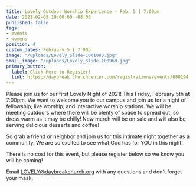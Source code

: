 ```yaml
---
title: Lovely Outdoor Worship Experience - Feb. 5 | 7:00pm
date: 2021-02-05 19:00:00 -08:00
published: false
tags:
- events
- womens
position: 4
custom_dates: February 5 | 7:00p
image: "/uploads/Lovely_Slide-1001080.jpg"
small_image: "/uploads/Lovely_Slide-100960.jpg"
primary_button:
  label: Click Here to Register!
  link: https://daybreak.churchcenter.com/registrations/events/680194
---
```


Please join us for our first Lovely Night of 2021!  This Friday, February 5th at 7:00pm. We want to welcome you to our campus and join us for a night of fellowship, live worship, and interactive worship stations.  We will be meeting outdoors where there will be plenty of space to spread out, so dress warm as it may be chilly! New merch will be on sale and will also be serving delicious desserts and coffee!

So grab a friend or neighbor and join us for this intimate night together as a community. We are so excited to see what God has for YOU in this night!

There is no cost for this event, but please register below so we know you will be coming!

Email LOVELY@daybreakchurch.org with any questions and don't forget your mask.
